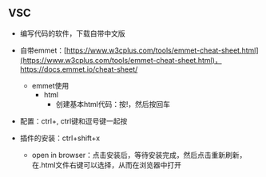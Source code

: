 ## VSC

* 编写代码的软件，下载自带中文版

* 自带emmet：[https://www.w3cplus.com/tools/emmet-cheat-sheet.html](https://www.w3cplus.com/tools/emmet-cheat-sheet.html)，https://docs.emmet.io/cheat-sheet/

  * emmet使用
    * html
      * 创建基本html代码：按!，然后按回车

* 配置：ctrl+, ctrl键和逗号键一起按

* 插件的安装：ctrl+shift+x

  * open in browser：点击安装后，等待安装完成，然后点击重新刷新，在.html文件右键可以选择，从而在浏览器中打开



